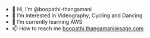 - 👋 Hi, I’m @boopathi-thangamani
- 👀 I’m interested in Videography, Cycling and Dancing
- 🌱 I’m currently learning AWS
- 📫 How to reach me boopathi.thangamani@sage.com
